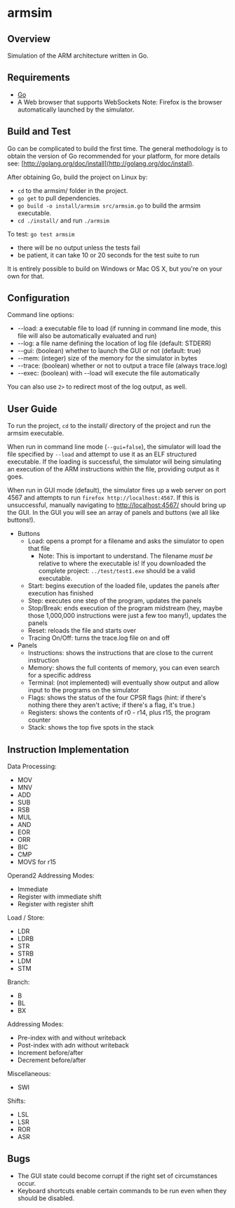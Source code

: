 armsim
======

Overview
--------

Simulation of the ARM architecture written in Go.

Requirements
------------

- [Go](http://www.golang.org/)
- A Web browser that supports WebSockets Note: Firefox is the browser
  automatically launched by the simulator.

Build and Test
-------------

Go can be complicated to build the first time. The general methodology is to
obtain the version of Go recommended for your platform, for more details see:
[http://golang.org/doc/install](http://golang.org/doc/install).

After obtaining Go, build the project on Linux by:
- `cd` to the armsim/ folder in the project.
- `go get` to pull dependencies.
- `go build -o install/armsim src/armsim.go` to build the armsim executable.
- `cd ./install/` and run `./armsim`

To test: `go test armsim`
  - there will be no output unless the tests fail
  - be patient, it can take 10 or 20 seconds for the test suite to run

It is entirely possible to build on Windows or Mac OS X, but you're on your own
for that.

Configuration
-------------

Command line options:
- --load: a executable file to load (if running in command line mode, this file
  will also be automatically evaluated and run)
- --log: a file name defining the location of log file (default: STDERR)
- --gui: (boolean) whether to launch the GUI or not (default: true)
- --mem: (integer) size of the memory for the simulator in bytes
- --trace: (boolean) whether or not to output a trace file (always trace.log)
- --exec: (boolean) with --load will execute the file automatically

You can also use `2>` to redirect most of the log output, as well.

User Guide
---------

To run the project, `cd` to the install/ directory of the project and
run the armsim executable.

When run in command line mode (`--gui=false`), the simulator will load the file
specified by `--load` and attempt to use it as an ELF structured executable. If
the loading is successful, the simulator will being simulating an execution of
the ARM instructions within the file, providing output as it goes.

When run in GUI mode (default), the simulator fires up a web server on port 4567
and attempts to run `firefox http://localhost:4567`. If this is unsuccessful,
manually navigating to [http://localhost:4567/](http://localhost:4567/) should
bring up the GUI. In the GUI you will see an array of panels and buttons (we
all like buttons!).

- Buttons
  - Load: opens a prompt for a filename and asks the simulator to open that file
    - Note: This is important to understand. The filename *must be* relative to where the
    executable is! If you downloaded the complete project: `../test/test1.exe`
    should be a valid executable.
  - Start: begins execution of the loaded file, updates the panels after execution
    has finished
  - Step: executes one step of the program, updates the panels
  - Stop/Break: ends execution of the program midstream (hey, maybe those 1,000,000
    instructions were just a few too many!), updates the panels
  - Reset: reloads the file and starts over
  - Tracing On/Off: turns the trace.log file on and off
- Panels
  - Instructions: shows the instructions that are close to the current instruction
  - Memory: shows the full contents of memory, you can even search for a specific
    address
  - Terminal: (not implemented) will eventually show output and allow input to
    the programs on the simulator
  - Flags: shows the status of the four CPSR flags (hint: if there's nothing there
    they aren't active; if there's a flag, it's true.)
  - Registers: shows the contents of r0 - r14, plus r15, the program counter
  - Stack: shows the top five spots in the stack

Instruction Implementation
--------------------------

Data Processing:
- MOV
- MNV
- ADD
- SUB
- RSB
- MUL
- AND
- EOR
- ORR
- BIC
- CMP
- MOVS for r15

Operand2 Addressing Modes:
- Immediate
- Register with immediate shift
- Register with register shift

Load / Store:
- LDR
- LDRB
- STR
- STRB
- LDM
- STM

Branch:
- B
- BL
- BX

Addressing Modes:
- Pre-index with and without writeback
- Post-index with adn without writeback
- Increment before/after
- Decrement before/after

Miscellaneous:
- SWI

Shifts:
- LSL
- LSR
- ROR
- ASR

Bugs
----

- The GUI state could become corrupt if the right set of circumstances occur.
- Keyboard shortcuts enable certain commands to be run even when they should be
  disabled.
